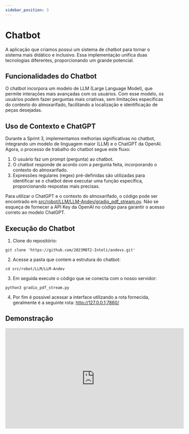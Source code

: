 ```yaml
---
sidebar_position: 3
---
```


# Chatbot

A aplicação que criamos possui um sistema de chatbot para tornar o sistema mais didático e inclusivo. Essa implementação unifica duas tecnologias diferentes, proporcionando um grande potencial.

## Funcionalidades do Chatbot

O chatbot incorpora um modelo de LLM (Large Language Model), que permite interações mais avançadas com os usuários. Com esse modelo, os usuários podem fazer perguntas mais criativas, sem limitações específicas do contexto do almoxarifado, facilitando a localização e identificação de peças desejadas.

## Uso de Contexto e ChatGPT

Durante a Sprint 3, implementamos melhorias significativas no chatbot, integrando um modelo de linguagem maior (LLM) e o ChatGPT da OpenAI. Agora, o processo de trabalho do chatbot segue este fluxo:

1. O usuário faz um prompt (pergunta) ao chatbot.
2. O chatbot responde de acordo com a pergunta feita, incorporando o contexto do almoxarifado.
3. Expressões regulares (regex) pré-definidas são utilizadas para identificar se o chatbot deve executar uma função específica, proporcionando respostas mais precisas.

Para utilizar o ChatGPT e o contexto do almoxarifado, o código pode ser encontrado em [src/robot/LLM/LLM-Andev/gradio_pdf_stream.py](#). Não se esqueça de fornecer a API Key da OpenAI no código para garantir o acesso correto ao modelo ChatGPT.

## Execução do Chatbot

1. Clone do repositório: 
```
git clone 'https://github.com/2023M8T2-Inteli/andevs.git'
```

2. Acesse a pasta que contem a estrutura do chatbot: 

```
cd src/robot/LLM/LLM-Andev
```

3. Em seguida execute o código que se conecta com o nosso servidor: 
```
python3 gradio_pdf_stream.py

```
4. Por fim é possivel acessar a interface utilizando a rota fornecida, geralmente é a seguinte rota: 
http://127.0.0.1:7860/


## Demonstração 
<iframe width="560" height="315" src="https://www.youtube.com/embed/QN-Mr9t9FSQ?si=J2E6bNndiOnHVLG1" title="YouTube video player" frameborder="0" allow="accelerometer; autoplay; clipboard-write; encrypted-media; gyroscope; picture-in-picture; web-share" allowfullscreen></iframe>
